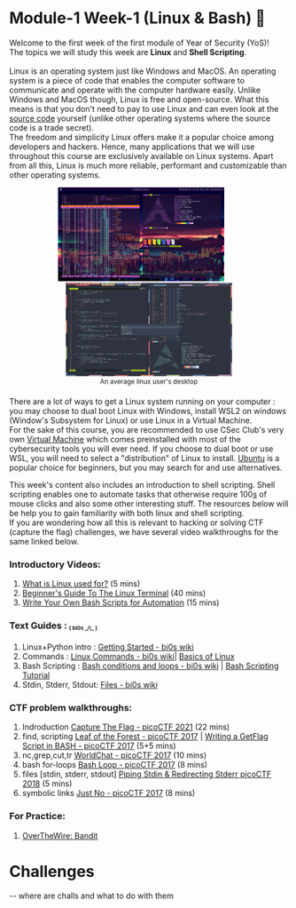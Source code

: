 # Module-1 Week-1 (Linux & Bash) 🐧

Welcome to the first week of the first module of Year of Security (YoS)!</br>
The topics we will study this week are <b>Linux</b> and <b>Shell Scripting</b>. <br>
<br>
Linux is an operating system just like Windows and MacOS. An operating system is a piece of code that enables the computer software to communicate and operate with the computer hardware easily. Unlike Windows and MacOS though, Linux is free and open-source. What this means is that you don't need to pay to use Linux and can even look at the [source code](https://github.com/torvalds/linux) yourself (unlike other operating systems where the source code is a trade secret).<br>
The freedom and simplicity Linux offers make it a popular choice among developers and hackers. Hence, many applications that we will use throughout this course are exclusively available on Linux systems. Apart from all this, Linux is much more reliable, performant and customizable than other operating systems.
<p align="center">
  <img src="https://github.com/CSecIITB/module-1-linux/blob/main/1.webp" width="300" />
  &nbsp&nbsp&nbsp&nbsp&nbsp&nbsp
  <img src="https://github.com/CSecIITB/module-1-linux/blob/main/2.webp" width="300" /><br>
  <sup>An average linux user's desktop</sup>
</p>

There are a lot of ways to get a Linux system running on your computer : you may choose to dual boot Linux with Windows, install WSL2 on windows (Window's Subsystem for Linux) or use Linux in a Virtual Machine. <br>
For the sake of this course, you are recommended to use CSec Club's very own [Virtual Machine](https://iitbacin-my.sharepoint.com/personal/180050089_iitb_ac_in/_layouts/15/onedrive.aspx?id=%2Fpersonal%2F180050089%5Fiitb%5Fac%5Fin%2FDocuments%2FCsec%202021%2D22%2FTools) which comes preinstalled with most of the cybersecurity tools you will ever need. If you choose to dual boot or use WSL, you will need to select a "distribution" of Linux to install. [Ubuntu](https://ubuntu.com/) is a popular choice for beginners, but you may search for and use alternatives.<br>

This week's content also includes an introduction to shell scripting. Shell scripting enables one to automate tasks that otherwise require 100[s](https://www.youtube.com/watch?v=K19COVM5XuA) of mouse clicks and also some other interesting stuff. The resources below will be help you to gain familiarity with both linux and shell scripting.<br>
If you are wondering how all this is relevant to hacking or solving CTF (capture the flag) challenges, we have several video walkthroughs for the same linked below.

### Introductory Videos: 
1. [What is Linux used for?](https://www.youtube.com/watch?v=YA-3NI_Lfns)  (5 mins)
2. [Beginner's Guide To The Linux Terminal](https://www.youtube.com/watch?v=s3ii48qYBxA) (40 mins)
3. [Write Your Own Bash Scripts for Automation](https://www.youtube.com/watch?v=PPQ8m8xQAs8) (15 mins)

### Text Guides : <sub><sup><sub>[ bi0s \_/\\_ ]</sub></sup></sub>
1. Linux+Python intro  : [Getting Started - bi0s wiki](https://wiki.bi0s.in/basics/intro/) 
2. Commands : [Linux Commands - bi0s wiki](https://wiki.bi0s.in/basics/linux_commands/)| [Basics of Linux](https://d00mfist.gitbooks.io/ctf/content/basics_of_linux.html)
3. Bash Scripting : [Bash conditions and loops - bi0s wiki](https://wiki.bi0s.in/basics/one_liners/) | [Bash Scripting Tutorial](https://ryanstutorials.net/bash-scripting-tutorial/)
4. Stdin, Stderr, Stdout: [Files - bi0s wiki](https://wiki.bi0s.in/basics/files/)

### CTF problem walkthroughs: 
1. Indroduction [Capture The Flag - picoCTF 2021](https://www.youtube.com/watch?v=P07NH5F-t3s) (22 mins)
2. find, scripting [Leaf of the Forest - picoCTF 2017](https://www.youtube.com/watch?v=uXAhcrXuPwI) | [Writing a GetFlag Script in BASH - picoCTF 2017](https://www.youtube.com/watch?v=94UKnT83_Vg) (5+5 mins)
3. nc,grep,cut,tr [WorldChat - picoCTF 2017](https://www.youtube.com/watch?v=5WCK51Oj6iE) (10 mins)
4. bash for-loops [Bash Loop - picoCTF 2017](https://www.youtube.com/watch?v=1i_HysJ4RXM) (8 mins)
5. files \[stdin, stderr, stdout\] [Piping Stdin & Redirecting Stderr picoCTF 2018](https://www.youtube.com/watch?v=_eNqR96OLCQ) (5 mins)
6. symbolic links [Just No - picoCTF 2017](https://www.youtube.com/watch?v=IicZGJM2kv8) (8 mins)
    
### For Practice:
1. [OverTheWire: Bandit](https://overthewire.org/wargames/bandit/)


# Challenges 
-- where are challs and what to do with them
